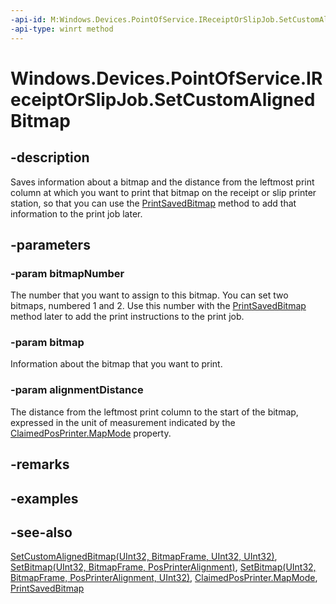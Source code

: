 ```yaml
---
-api-id: M:Windows.Devices.PointOfService.IReceiptOrSlipJob.SetCustomAlignedBitmap(System.UInt32,Windows.Graphics.Imaging.BitmapFrame,System.UInt32)
-api-type: winrt method
---
```


<!-- Method syntax
public void SetCustomAlignedBitmap(System.UInt32 bitmapNumber, Windows.Graphics.Imaging.BitmapFrame bitmap, System.UInt32 alignmentDistance)
-->

# Windows.Devices.PointOfService.IReceiptOrSlipJob.SetCustomAlignedBitmap

## -description
Saves information about a bitmap and the distance from the leftmost print column at which you want to print that bitmap on the receipt or slip printer station, so that you can use the [PrintSavedBitmap](ireceiptorslipjob_printsavedbitmap.md) method to add that information to the print job later.

## -parameters
### -param bitmapNumber
The number that you want to assign to this bitmap. You can set two bitmaps, numbered 1 and 2. Use this number with the [PrintSavedBitmap](ireceiptorslipjob_printsavedbitmap.md) method later to add the print instructions to the print job.

### -param bitmap
Information about the bitmap that you want to print.

### -param alignmentDistance
The distance from the leftmost print column to the start of the bitmap, expressed in the unit of measurement indicated by the [ClaimedPosPrinter.MapMode](claimedposprinter_mapmode.md) property.

## -remarks

## -examples

## -see-also
[SetCustomAlignedBitmap(UInt32, BitmapFrame, UInt32, UInt32)](ireceiptorslipjob_setcustomalignedbitmap_1547903367.md), [SetBitmap(UInt32, BitmapFrame, PosPrinterAlignment)](ireceiptorslipjob_setbitmap_489195165.md), [SetBitmap(UInt32, BitmapFrame, PosPrinterAlignment, UInt32)](ireceiptorslipjob_setbitmap_49606997.md), [ClaimedPosPrinter.MapMode](claimedposprinter_mapmode.md), [PrintSavedBitmap](ireceiptorslipjob_printsavedbitmap.md)